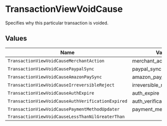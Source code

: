 # TransactionViewVoidCause

Specifies why this particular transaction is voided.


## Values

| Name                                              | Value                                             |
| ------------------------------------------------- | ------------------------------------------------- |
| `TransactionViewVoidCauseMerchantAction`          | merchant_action                                   |
| `TransactionViewVoidCausePaypalSync`              | paypal_sync                                       |
| `TransactionViewVoidCauseAmazonPaySync`           | amazon_pay_sync                                   |
| `TransactionViewVoidCauseIrreversibleReject`      | irreversible_reject                               |
| `TransactionViewVoidCauseAuthExpire`              | auth_expire                                       |
| `TransactionViewVoidCauseAuthVerificationExpired` | auth_verification_expired                         |
| `TransactionViewVoidCausePaymentMethodUpdater`    | payment_method_updater                            |
| `TransactionViewVoidCauseLessThanNilGreaterThan`  | <nil>                                             |